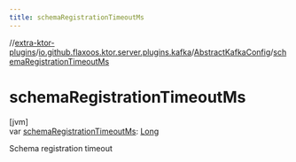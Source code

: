 ```yaml
---
title: schemaRegistrationTimeoutMs
---
```

//[extra-ktor-plugins](../../../index.md)/[io.github.flaxoos.ktor.server.plugins.kafka](../index.md)/[AbstractKafkaConfig](index.md)/[schemaRegistrationTimeoutMs](schema-registration-timeout-ms.md)



# schemaRegistrationTimeoutMs



[jvm]\
var [schemaRegistrationTimeoutMs](schema-registration-timeout-ms.md): [Long](https://kotlinlang.org/api/latest/jvm/stdlib/kotlin/-long/index.md)



Schema registration timeout




